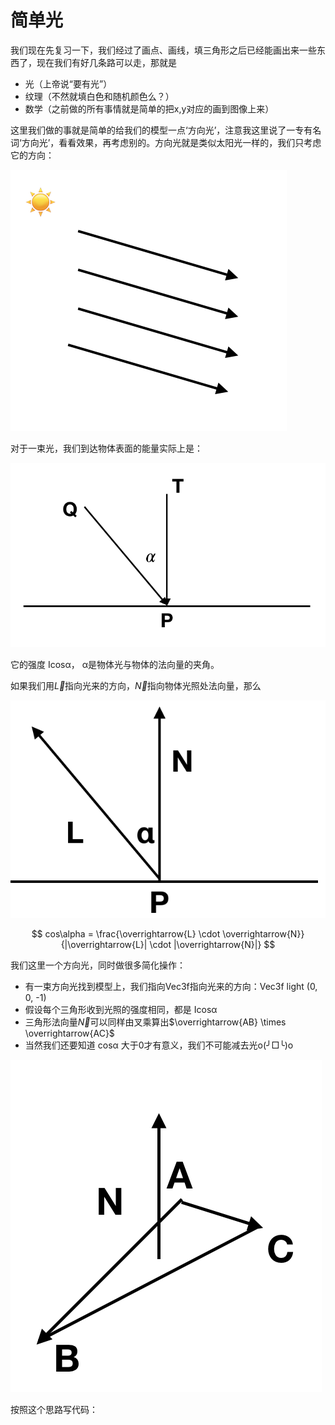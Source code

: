 # 简单光

我们现在先复习一下，我们经过了画点、画线，填三角形之后已经能画出来一些东西了，现在我们有好几条路可以走，那就是 

- 光（上帝说“要有光”）
- 纹理（不然就填白色和随机颜色么？）
- 数学（之前做的所有事情就是简单的把x,y对应的画到图像上来）


这里我们做的事就是简单的给我们的模型一点‘方向光’，注意我这里说了一专有名词‘方向光’，看看效果，再考虑别的。方向光就是类似太阳光一样的，我们只考虑它的方向：

![](images/directional_light.png)

对于一束光，我们到达物体表面的能量实际上是：

![](images/light_energy.png)


它的强度 Icosα， α是物体光与物体的法向量的夹角。

如果我们用$\overrightarrow{L}$指向光来的方向，$\overrightarrow{N}$指向物体光照处法向量，那么

![](images/cos_alpha.png)

$$
cos\alpha =  \frac{\overrightarrow{L} \cdot \overrightarrow{N}}{|\overrightarrow{L}| \cdot |\overrightarrow{N}|} ​
$$

我们这里一个方向光，同时做很多简化操作：


- 有一束方向光找到模型上，我们指向Vec3f指向光来的方向：Vec3f light (0, 0, -1)
- 假设每个三角形收到光照的强度相同，都是 Icosα
- 三角形法向量$\overrightarrow{N}$可以同样由叉乘算出$\overrightarrow{AB} \times \overrightarrow{AC}$
- 当然我们还要知道 cosα 大于0才有意义，我们不可能减去光o(╯□╰)o


![](images/AB_cross_AC.png)

按照这个思路写代码：


